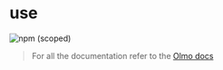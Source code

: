 # use

![npm (scoped)](https://img.shields.io/npm/v/@olmokit/use?style=flat-square&color=FF52DE)

> For all the documentation refer to the [Olmo docs](https://olmokit.github.io/olmokit)
